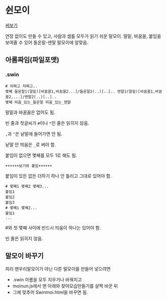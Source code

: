# 쉰모이
[써보기](https://phost.gitlab.io/wt/sm)

연장 없이도 만들 수 있고, 사람과 셈틀 모두가 읽기 쉬운 말모이. 말밑, 바꿈꼴, 붙임을 보여줄 수 있어 들온말-맨말 말모이에 알맞음.

## 아롬짜임(파일포맷)
### .swin
```
# 어쩌고 저쩌고..
몇째 들온말1(말밑)[바꿈꼴1,바꿈꼴2...]/들온말2(..)[..].. 맨말1(말밑)[바꿈꼴1,바꿈꼴2,...]/맨말2(..)[..]..
몇째 띄움_있는_들온말 띄움_있는_맨말
```

말밑과 바꿈꼴은 없어도 됨.

빈 줄과 첫글씨가 `#`이나 `*`인 줄은 읽히지 않음.

`,`과 `"`은 낱말에 들어가면 안 됨.

낱말 안 띄움은 `_`로 써야 함.

붙임이 없으면 몇째를 모두 1로 해도 됨.

```
++++++보기와 붙임++++++
```

붙임이 있든 없든 더하기 하나 안 틀리고 그대로 있어야 함.

```
# 몇째1 몇째2 몇째3...
붙임1
붙임2
붙임3
# 몇째1 몇째2...
붙임1
...
```

\#와 첫 몇째 사이에 반드시 띄움이 하나는 있어야 함.

빈 줄은 읽히지 않음.

## 말모이 바꾸기
피리 맨우리말모이가 아닌 다른 말모이를 만들어 넣으려면

- .swin 아롬을 모두 지우거나 바꿔치고
- moinun.js에서 맨 아래와 찾아모습만들기를 살짝 바꾼 뒤
- 그에 맞추어 Swinmoi.html을 바꾸면 됨.

